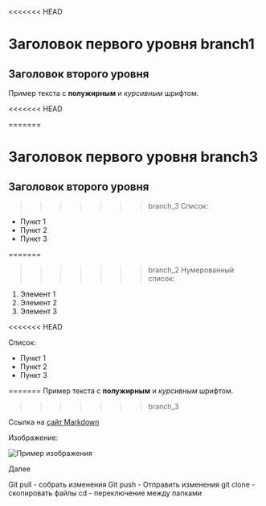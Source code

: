 <<<<<<< HEAD
# Заголовок первого уровня branch1

## Заголовок второго уровня

Пример текста с **полужирным** и *курсивным* шрифтом.

<<<<<<< HEAD

=======
# Заголовок первого уровня branch3

## Заголовок второго уровня

>>>>>>> branch_3
Список:

- Пункт 1
- Пункт 2
- Пункт 3

=======
>>>>>>> branch_2
Нумерованный список:

1. Элемент 1
2. Элемент 2
3. Элемент 3

<<<<<<< HEAD

Список:

- Пункт 1
- Пункт 2
- Пункт 3


=======
Пример текста с **полужирным** и *курсивным* шрифтом.
>>>>>>> branch_3

Ссылка на [сайт Markdown](https://www.markdownguide.org/)

Изображение:

![Пример изображения](https://www.freecodecamp.org/news/content/images/2023/01/Screenshot-2023-01-31-at-2.46.12-PM.png)

Далее 

Git pull - собрать изменения 
Git push - Отправить изменения 
git clone - скопировать файлы
cd - переключение между папками